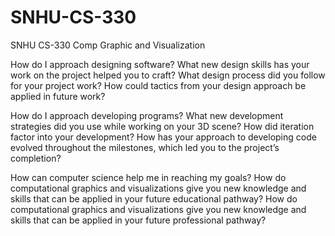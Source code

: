 # SNHU-CS-330
SNHU CS-330 Comp Graphic and Visualization

How do I approach designing software?
        What new design skills has your work on the project helped you to craft?
        What design process did you follow for your project work?
        How could tactics from your design approach be applied in future work?

How do I approach developing programs?
        What new development strategies did you use while working on your 3D scene?
        How did iteration factor into your development?
        How has your approach to developing code evolved throughout the milestones, which led you to the project’s completion?

How can computer science help me in reaching my goals?
        How do computational graphics and visualizations give you new knowledge and skills that can be applied in your future educational pathway?
        How do computational graphics and visualizations give you new knowledge and skills that can be applied in your future professional pathway?
